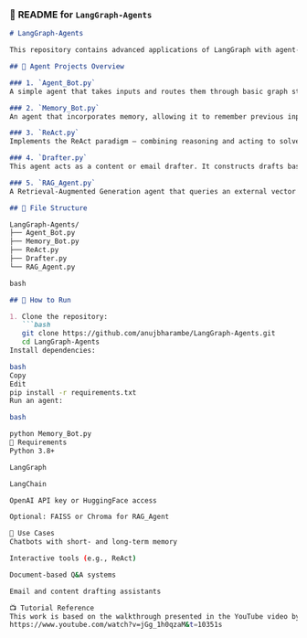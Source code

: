 ### 📗 **README for `LangGraph-Agents`**

```markdown
# LangGraph-Agents

This repository contains advanced applications of LangGraph with agent-based architectures. These agents use memory, tools, and LLMs to interact intelligently with tasks and adapt their behavior dynamically.

## 🧠 Agent Projects Overview

### 1. `Agent_Bot.py`
A simple agent that takes inputs and routes them through basic graph structures. Ideal for understanding the core agent abstraction.

### 2. `Memory_Bot.py`
An agent that incorporates memory, allowing it to remember previous inputs and context over multiple turns.

### 3. `ReAct.py`
Implements the ReAct paradigm — combining reasoning and acting to solve tasks interactively with environment feedback.

### 4. `Drafter.py`
This agent acts as a content or email drafter. It constructs drafts based on user inputs and context.

### 5. `RAG_Agent.py`
A Retrieval-Augmented Generation agent that queries an external vector database (or document store) to augment its answers with relevant content.

## 📁 File Structure

LangGraph-Agents/
├── Agent_Bot.py
├── Memory_Bot.py
├── ReAct.py
├── Drafter.py
└── RAG_Agent.py

bash

## 🚀 How to Run

1. Clone the repository:
   ```bash
   git clone https://github.com/anujbharambe/LangGraph-Agents.git
   cd LangGraph-Agents
Install dependencies:

bash
Copy
Edit
pip install -r requirements.txt
Run an agent:

bash

python Memory_Bot.py
🔧 Requirements
Python 3.8+

LangGraph

LangChain

OpenAI API key or HuggingFace access

Optional: FAISS or Chroma for RAG_Agent

🎯 Use Cases
Chatbots with short- and long-term memory

Interactive tools (e.g., ReAct)

Document-based Q&A systems

Email and content drafting assistants

📺 Tutorial Reference
This work is based on the walkthrough presented in the YouTube video by LangChain:
https://www.youtube.com/watch?v=jGg_1h0qzaM&t=10351s


